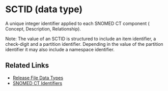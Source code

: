 # SCTID (data type)

A unique integer identifier applied to each SNOMED CT component ( Concept, Description, Relationship).

Note: The value of an SCTID is structured to include an item identifier, a check-digit and a partition identifier. Depending in the value of the partition identifier it may also include a namespace identifier.

## Related Links

* [Release File Data Types](../../../3-release-types-packages-and-files/3.1-common-features-of-all-release-files/3.1.2-release-file-data-types.md)
* [SNOMED CT Identifiers](<../../../6 snomed-ct-identifiers/>)
